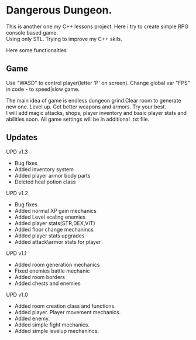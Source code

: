 # Dangerous Dungeon.
This is another one my C++ lessons project. Here i try to create simple RPG console based game.  
Using only STL. Trying to improve my C++ skils.  

Here some functionalties  

## Game
Use "WASD" to control player(letter 'P' on screen). 
Change global var "FPS" in code - to speed|slow game.  

The main idea of game is endless dungeon grind.Clear room to generate new one. Level up. Get better weapons and armors. Try your best.  
I will add magic attacks, shops, player inventory and basic player stats and abilities soon. All game settings will be in additional .txt file.    

## Updates
UPD v1.3
* Bug fixes
* Added inventory system
* Added player armor body parts
* Deleted heal potion class

UPD v1.2
* Bug fixes
* Added normal XP gain mechanics
* Added Level scaling enemies
* Added player stats(STR,DEX,VIT)
* Added floor change mechanincs
* Added player stats upgrades
* Added attack\armor stats for player

UPD v1.1
* Added room generation mechanics
* Fixed enemies battle mechanic
* Added room borders
* Added chests and enemies

UPD v1.0  
* Added room creation class and functions.
* Added player. Player movement mechanics.
* Added enemy.
* Added simple fight mechanics.
* Added simple levelup mechanincs.
